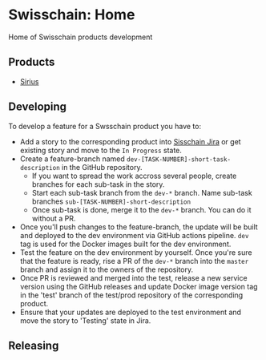 # Swisschain: Home

Home of Swisschain products development

## Products

* [Sirius](https://github.com/swisschain/Sirius)

## Developing

To develop a feature for a Swsschain product you have to:

* Add a story to the corresponding product into [Sisschain Jira](https://swisschain.atlassian.net/) or get existing story and move to the `In Progress` state.
* Create a feature-branch named `dev-[TASK-NUMBER]-short-task-description` in the GitHub repository.
  * If you want to spread the work accross several people, create branches for each sub-task in the story.
  * Start each sub-task branch from the `dev-*` branch. Name sub-task branches `sub-[TASK-NUMBER]-short-description`
  * Once sub-task is done, merge it to the `dev-*` branch. You can do it without a PR.
* Once you'll push changes to the feature-branch, the update will be built and deployed to the dev environment via GitHub actions pipeline. `dev` tag is used for the Docker images built for the dev environment.
* Test the feature on the dev environment by yourself. Once you're sure that the feature is ready, rise a PR of the `dev-*` branch into the `master` branch and assign it to the owners of the repository.
* Once PR is reviewed and merged into the test, release a new service version using the GitHub releases and update Docker image version tag in the 'test' branch of the test/prod repository of the corresponding product.
* Ensure that your updates are deployed to the test environment and move the story to 'Testing' state in Jira.

## Releasing
